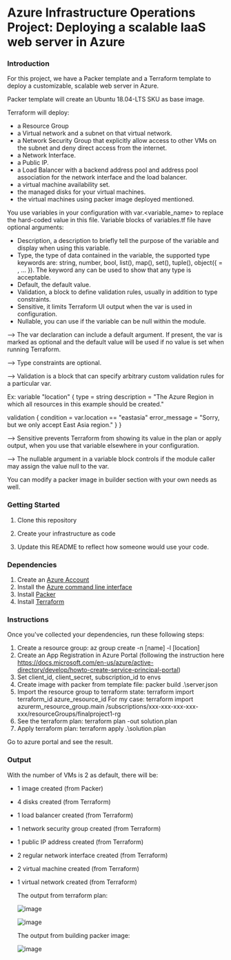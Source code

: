 # Azure Infrastructure Operations Project: Deploying a scalable IaaS web server in Azure

### Introduction
For this project, we have a Packer template and a Terraform template to deploy a customizable, scalable web server in Azure.

Packer template will create an Ubuntu 18.04-LTS SKU as base image.

Terraform will deploy:
- a Resource Group
- a Virtual network and a subnet on that virtual network.
- a Network Security Group that explicitly allow access to other VMs on the subnet and deny direct access from the internet.
- a Network Interface.
- a Public IP.
- a Load Balancer with a backend address pool and address pool association for the network interface and the load balancer.
- a virtual machine availability set.
- the managed disks for your virtual machines.
- the virtual machines using packer image deployed mentioned.

You use variables in your configuration with var.<variable_name> to replace the hard-coded value in this file. Variable blocks of variables.tf file have optional arguments:

- Description, a description to briefly tell the purpose of the variable and display when using this variable.
- Type, the type of data contained in the variable, the supported type keywords are: string, number, bool, list(<TYPE>), map(<TYPE>), set(<TYPE>), tuple(<TYPE>), object({<ATTR NAME> = <TYPE>, ... }). The keyword any can be used to show that any type is acceptable.
- Default, the default value.
- Validation, a block to define validation rules, usually in addition to type constraints.
- Sensitive, it limits Terraform UI output when the var is used in configuration.
- Nullable, you can use if the variable can be null within the module.

--> The var declaration can include a default argument. If present, the var is marked as optional and the default value will be used if no value is set when running Terraform.

--> Type constraints are optional.

--> Validation is a block that can specify arbitrary custom validation rules for a particular var.

Ex: variable "location" {
   type = string
   description = "The Azure Region in which all resources in this example should be created."

   validation {
      condition     = var.location == "eastasia"
      error_message = "Sorry, but we only accept East Asia region."
   }
}

--> Sensitive prevents Terraform from showing its value in the plan or apply output, when you use that variable elsewhere in your configuration.

--> The nullable argument in a variable block controls if the module caller may assign the value null to the var.

You can modify a packer image in builder section with your own needs as well.


### Getting Started
1. Clone this repository

2. Create your infrastructure as code

3. Update this README to reflect how someone would use your code.

### Dependencies
1. Create an [Azure Account](https://portal.azure.com) 
2. Install the [Azure command line interface](https://docs.microsoft.com/en-us/cli/azure/install-azure-cli?view=azure-cli-latest)
3. Install [Packer](https://www.packer.io/downloads)
4. Install [Terraform](https://www.terraform.io/downloads.html)

### Instructions
Once you've collected your dependencies, run these following steps:
1. Create a resource group: az group create -n [name] -l [location]
2. Create an App Registration in Azure Portal (following the instruction here https://docs.microsoft.com/en-us/azure/active-directory/develop/howto-create-service-principal-portal)
3. Set client_id, client_secret, subscription_id to envs
4. Create image with packer from template file: packer build .\server.json
5. Import the resource group to terraform state: terraform import terraform_id azure_resource_id
   For my case: terraform import azurerm_resource_group.main /subscriptions/xxx-xxx-xxx-xxx-xxx/resourceGroups/finalproject1-rg
6. See the terraform plan: terraform plan -out solution.plan
7. Apply terraform plan: terraform apply .\solution.plan
   
Go to azure portal and see the result.
 


### Output
With the number of VMs is 2 as default, there will be:

- 1 image created (from Packer)
- 4 disks created (from Terraform)
- 1 load balancer created (from Terraform)
- 1 network security group created (from Terraform)
- 1 public IP address created (from Terraform)
- 2 regular network interface created (from Terraform)
- 2 virtual machine created (from Terraform)
- 1 virtual network created (from Terraform)
   
   The output from terraform plan:
   
   ![image](https://user-images.githubusercontent.com/18424851/167684654-d9122638-6461-4625-9a1d-e86f4acc7867.png)
   
   ![image](https://user-images.githubusercontent.com/18424851/167684734-66a247bd-d4aa-4769-bc87-67de1731d5c4.png)
   
   The output from building packer image:
   
   ![image](https://user-images.githubusercontent.com/18424851/167685911-8e8e324a-d3ca-4d98-8b2f-6c30534c8749.png)


